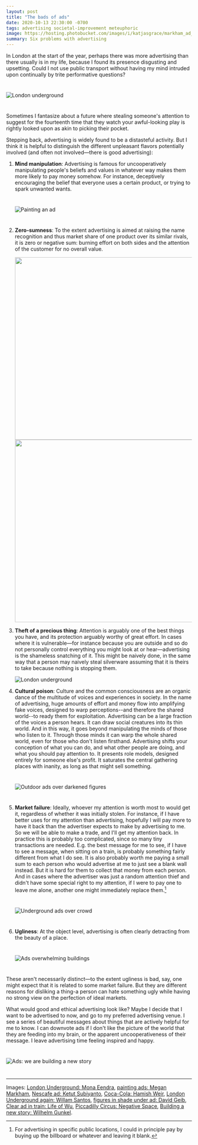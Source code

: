 ```yaml
---
layout: post
title: "The bads of ads"
date: 2020-10-13 22:30:00 -0700
tags: advertising societal-improvement meteuphoric
image: https://hosting.photobucket.com/images/i/katjasgrace/markham_ad_paint.jpg
summary: Six problems with advertising
---
```

In London at the start of the year, perhaps there was more advertising than there usually is in my life, because I found its presence disgusting and upsetting. Could I not use public transport without having my mind intruded upon continually by trite performative questions?

<img src="https://hosting.photobucket.com/images/i/katjasgrace/eendra_underground_ads.jpg" alt="London underground" style="margin:25px 0px">


Sometimes I fantasize about a future where stealing someone's attention to suggest for the fourteenth time that they watch your awful-looking play is rightly looked upon as akin to picking their pocket.

Stepping back, advertising is widely found to be a distasteful activity. But I think it is helpful to distinguish the different unpleasant flavors potentially involved (and often not involved—there is good advertising):

1. **Mind manipulation**: Advertising is famous for uncooperatively manipulating people's beliefs and values in whatever way makes them more likely to pay money somehow. For instance, deceptively encouraging the belief that everyone uses a certain product, or trying to spark unwanted wants.

    <img src="https://hosting.photobucket.com/images/i/katjasgrace/markham_ad_paint.jpg" alt="Painting an ad" style="margin:25px 0px">

2. **Zero-sumness**: To the extent advertising is aimed at raising the name recognition and thus market share of one product over its similar rivals, it is zero or negative sum: burning effort on both sides and the attention of the customer for no overall value.

    <img src="https://hosting.photobucket.com/images/i/katjasgrace/subiyanto_nestle_ad.jpg" height="495"/> <img src="https://hosting.photobucket.com/images/i/katjasgrace/weir_coke_ad.jpg" height="495"/>

3. **Theft of a precious thing**: Attention is arguably one of the best things you have, and its protection arguably worthy of great effort. In cases where it is vulnerable—for instance because you are outside and so do not personally control everything you might look at or hear—advertising is the shameless snatching of it. This might be naively done, in the same way that a person may naively steal silverware assuming that it is theirs to take because nothing is stopping them.  

    <img src="https://hosting.photobucket.com/images/i/katjasgrace/williamsantos_underground.png" alt="London underground">

4. **Cultural poison**: Culture and the common consciousness are an organic dance of the multitude of voices and experiences in society. In the name of advertising, huge amounts of effort and money flow into amplifying fake voices, designed to warp perceptions--and therefore the shared world--to ready them for exploitation. Advertising can be a large fraction of the voices a person hears. It can draw social creatures into its thin world. And in this way, it goes beyond manipulating the minds of those who listen to it. Through those minds it can warp the whole shared world, even for those who don't listen firsthand. Advertising shifts your conception of what you can do, and what other people are doing, and what you should pay attention to. It presents role models, designed entirely for someone else's profit. It saturates the central gathering places with inanity, as long as that might sell something.  

    <img src="https://hosting.photobucket.com/images/i/katjasgrace/geib_ads.jpg" alt="Outdoor ads over darkened figures" style="margin:25px 0px">

5. **Market failure**: Ideally, whoever my attention is worth most to would get it, regardless of whether it was initially stolen. For instance, if I have better uses for my attention than advertising, hopefully I will pay more to have it back than the advertiser expects to make by advertising to me. So we will be able to make a trade, and I'll get my attention back. In practice this is probably too complicated, since so many tiny transactions are needed. E.g. the best message for me to see, if I have to see a message, when sitting on a train, is probably something fairly different from what I do see. It is also probably worth me paying a small sum to each person who would advertise at me to just see a blank wall instead. But it is hard for them to collect that money from each person. And in cases where the advertiser was just a random attention thief and didn't have some special right to my attention, if I were to pay one to leave me alone, another one might immediately replace them.[^1]

    <img src="https://hosting.photobucket.com/images/i/katjasgrace/clear_ad_wu.jpg" alt="Underground ads over crowd" style="margin:25px 0px">


6. **Ugliness**: At the object level, advertising is often clearly detracting from the beauty of a place.

    <img src="https://hosting.photobucket.com/images/i/katjasgrace/negspace_ads.jpg" alt="Ads overwhelming buildings" style="margin:25px 0px">


These aren't necessarily distinct—to the extent ugliness is bad, say, one might expect that it is related to some market failure. But they are different reasons for disliking a thing-a person can hate something ugly while having no strong view on the perfection of ideal markets.

What would good and ethical advertising look like? Maybe I decide that I want to be advertised to now, and go to my preferred advertising venue. I see a series of beautiful messages about things that are actively helpful for me to know. I can downvote ads if I don't like the picture of the world that they are feeding into my brain, or the apparent uncooperativeness of their message. I leave advertising time feeling inspired and happy.

<img src="https://hosting.photobucket.com/images/i/katjasgrace/newstory_ads.jpg" alt="Ads: we are building a new story" style="margin:25px 0px">

---

Images: [London Underground: Mona Eendra](https://unsplash.com/photos/QG7Wkq2ZrpE), [painting ads: Megan Markham](https://www.pexels.com/photo/man-painting-wall-2448522/), [Nescafe ad: Ketut Subiyanto](https://www.pexels.com/photo/woman-wearing-a-face-mask-on-the-subway-4429291/), [Coca-Cola: Hamish Weir](https://unsplash.com/photos/SUi9mYSVTyc), [London Underground again: Willam Santos](https://unsplash.com/photos/6b8I4nxXPb0), [figures in shade under ad: David Geib](https://www.pexels.com/photo/people-waiting-for-the-red-bus-to-pass-3220846/), [Clear ad in train: Life of Wu](https://www.pexels.com/photo/people-standing-inside-train-3380873/), [Piccadilly Circus: Negative Space](https://www.pexels.com/photo/light-london-adverts-piccadilly-circus-34639/), [Building a new story: Wilhelm Gunkel](https://unsplash.com/photos/xennYrcP3aM).

[^1]: For advertising in specific public locations, I could in principle pay by buying up the billboard or whatever and leaving it blank.
